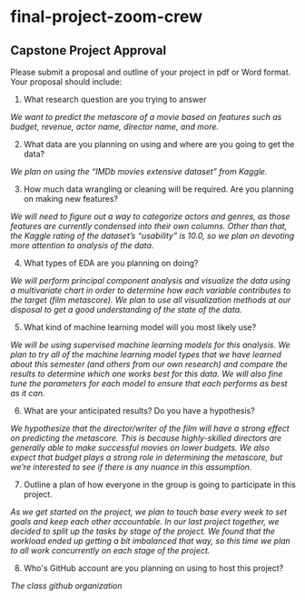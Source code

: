 # final-project-zoom-crew

## Capstone Project Approval

Please submit a proposal and outline of your project in pdf or Word format.  Your proposal should include:  
  
1.  What research question are you trying to answer  
  
*We want to predict the metascore of a movie based on features such as budget, revenue, actor name, director name, and more.*  
  
2.  What data are you planning on using and where are you going to get the data?  
  
*We plan on using the “IMDb movies extensive dataset” from Kaggle.*  

3.  How much data wrangling or cleaning will be required.  Are you planning on making new features?  
  
*We will need to figure out a way to categorize actors and genres, as those features are currently condensed into their own columns. Other than that, the Kaggle rating of the dataset’s “usability” is 10.0, so we plan on devoting more attention to analysis of the data.*  
  
4.  What types of EDA are you planning on doing?  
  
*We will perform principal component analysis and visualize the data using a multivariate chart in order to determine how each variable contributes to the target (film metascore). We plan to use all visualization methods at our disposal to get a good understanding of the state of the data.*  
  
5.  What kind of machine learning model will you most likely use?  
  
*We will be using supervised machine learning models for this analysis. We plan to try all of the machine learning model types that we have learned about this semester (and others from our own research) and compare the results to determine which one works best for this data. We will also fine tune the parameters for each model to ensure that each performs as best as it can.*  
  
6.  What are your anticipated results?  Do you have a hypothesis?  
  
*We hypothesize that the director/writer of the film will have a strong effect on predicting the metascore. This is because highly-skilled directors are generally able to make successful movies on lower budgets. We also expect that budget plays a strong role in determining the metascore, but we’re interested to see if there is any nuance in this assumption.*  
  
7.  Outline a plan of how everyone in the group is going to participate in this project.  
  
*As we get started on the project, we plan to touch base every week to set goals and keep each other accountable. In our last project together, we decided to split up the tasks by stage of the project. We found that the workload ended up getting a bit imbalanced that way, so this time we plan to all work concurrently on each stage of the project.*  
  
8.  Who's GitHub account are you planning on using to host this project?  
  
*The class github organization*  

